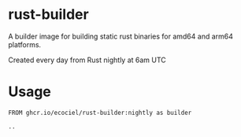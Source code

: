# rust-builder

A builder image for building static rust binaries for amd64 and arm64 platforms.

Created every day from Rust nightly at 6am UTC

# Usage

~~~~
FROM ghcr.io/ecociel/rust-builder:nightly as builder

..
~~~~

